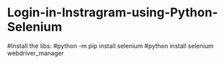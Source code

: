 # Login-in-Instragram-using-Python-Selenium

#Install the libs:
#python -m pip install selenium
#python install selenium webdriver_manager

